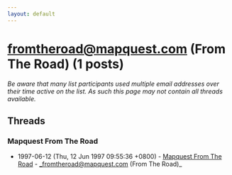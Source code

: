 ```yaml
---
layout: default
---
```


# fromtheroad@mapquest.com (From The Road) (1 posts)

_Be aware that many list participants used multiple email addresses over their time active on the list. As such this page may not contain all threads available._

## Threads

### Mapquest From The Road
+ 1997-06-12 (Thu, 12 Jun 1997 09:55:36 +0800) - [Mapquest From The Road](/archive/1997/06/ebdbee4f56f7abafc796980abaaf22a4136b6102e43c16c4f91956b1983a7aa6) - _fromtheroad@mapquest.com (From The Road)_

